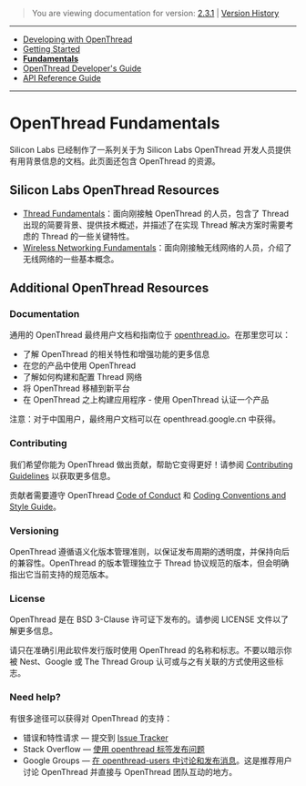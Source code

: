 > You are viewing documentation for version: [2.3.1](https://docs.silabs.com/openthread/2.3.1/openthread-fundamentals-overview/) | [Version History](https://docs.silabs.com/openthread/2.3.1/version-history)

---

- [Developing with OpenThread](developing-with-openthread.md)
- [Getting Started](getting-started.md)
- **[Fundamentals](fundamentals.md)**
- [OpenThread Developer's Guide](openthread-developer's-guide.md)
- [API Reference Guide](https://docs.silabs.com/openthread/2.3.1/openthread-api/)

---

# OpenThread Fundamentals <!-- omit from toc -->

Silicon Labs 已经制作了一系列关于为 Silicon Labs OpenThread 开发人员提供有用背景信息的文档。此页面还包含 OpenThread 的资源。

## Silicon Labs OpenThread Resources <!-- omit from toc -->

- [Thread Fundamentals](../Documents/UG103.11/ug103-11-fundamentals-thread.pdf)：面向刚接触 OpenThread 的人员，包含了 Thread 出现的简要背景、提供技术概述，并描述了在实现 Thread 解决方案时需要考虑的 Thread 的一些关键特性。
- [Wireless Networking Fundamentals](../Documents/UG103.01/ug103-01-fundamentals-wireless-network.pdf)：面向刚接触无线网络的人员，介绍了无线网络的一些基本概念。

## Additional OpenThread Resources <!-- omit from toc -->

### Documentation <!-- omit from toc -->

通用的 OpenThread 最终用户文档和指南位于 [openthread.io](https://openthread.io/)。在那里您可以：

- 了解 OpenThread 的相关特性和增强功能的更多信息
- 在您的产品中使用 OpenThread
- 了解如何构建和配置 Thread 网络
- 将 OpenThread 移植到新平台
- 在 OpenThread 之上构建应用程序 - 使用 OpenThread 认证一个产品

注意：对于中国用户，最终用户文档可以在 openthread.google.cn 中获得。

### Contributing <!-- omit from toc -->

我们希望你能为 OpenThread 做出贡献，帮助它变得更好！请参阅 [Contributing Guidelines](https://github.com/openthread/openthread/blob/master/CONTRIBUTING.md) 以获取更多信息。

贡献者需要遵守 OpenThread [Code of Conduct](https://github.com/openthread/openthread/blob/master/CODE_OF_CONDUCT.md) 和 [Coding Conventions and Style Guide](https://github.com/openthread/openthread/blob/master/STYLE_GUIDE.md)。

### Versioning <!-- omit from toc -->

OpenThread 遵循语义化版本管理准则，以保证发布周期的透明度，并保持向后的兼容性。OpenThread 的版本管理独立于 Thread 协议规范的版本，但会明确指出它当前支持的规范版本。

### License <!-- omit from toc -->

OpenThread 是在 BSD 3-Clause 许可证下发布的。请参阅 LICENSE 文件以了解更多信息。

请只在准确引用此软件发行版时使用 OpenThread 的名称和标志。不要以暗示你被 Nest、Google 或 The Thread Group 认可或与之有关联的方式使用这些标志。

### Need help? <!-- omit from toc -->

有很多途径可以获得对 OpenThread 的支持：

- 错误和特性请求 — 提交到 [Issue Tracker](https://github.com/openthread/openthread/issues)
- Stack Overflow — [使用 openthread 标签发布问题](https://stackoverflow.com/questions/tagged/openthread)
- Google Groups — [在 openthread-users 中讨论和发布消息](https://groups.google.com/forum/#!forum/openthread-users)。这是推荐用户讨论 OpenThread 并直接与 OpenThread 团队互动的地方。
